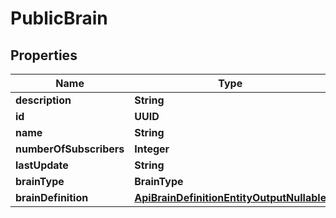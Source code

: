 

# PublicBrain


## Properties

| Name | Type | Description | Notes |
|------------ | ------------- | ------------- | -------------|
|**description** | **String** |  |  [optional] |
|**id** | **UUID** |  |  |
|**name** | **String** |  |  |
|**numberOfSubscribers** | **Integer** |  |  [optional] |
|**lastUpdate** | **String** |  |  |
|**brainType** | **BrainType** |  |  |
|**brainDefinition** | [**ApiBrainDefinitionEntityOutputNullable**](ApiBrainDefinitionEntityOutputNullable.md) |  |  [optional] |



